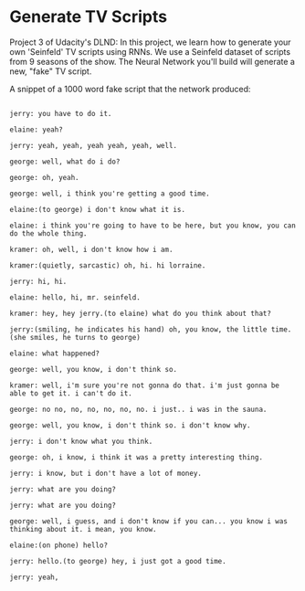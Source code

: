 # Generate TV Scripts
Project 3 of Udacity's DLND: In this project, we learn how to generate your own 'Seinfeld' TV scripts using RNNs. We use a Seinfeld dataset of scripts from 9 seasons of the show. The Neural Network you'll build will generate a new, "fake" TV script.


A snippet of a 1000 word fake script that the network produced:
```kramer: i don't know what you think...

jerry: you have to do it.

elaine: yeah?

jerry: yeah, yeah, yeah yeah, yeah, well.

george: well, what do i do?

george: oh, yeah.

george: well, i think you're getting a good time.

elaine:(to george) i don't know what it is.

elaine: i think you're going to have to be here, but you know, you can do the whole thing.

kramer: oh, well, i don't know how i am.

kramer:(quietly, sarcastic) oh, hi. hi lorraine.

jerry: hi, hi.

elaine: hello, hi, mr. seinfeld.

kramer: hey, hey jerry.(to elaine) what do you think about that?

jerry:(smiling, he indicates his hand) oh, you know, the little time.(she smiles, he turns to george)

elaine: what happened?

george: well, you know, i don't think so.

kramer: well, i'm sure you're not gonna do that. i'm just gonna be able to get it. i can't do it.

george: no no, no, no, no, no, no. i just.. i was in the sauna.

george: well, you know, i don't think so. i don't know why.

jerry: i don't know what you think.

george: oh, i know, i think it was a pretty interesting thing.

jerry: i know, but i don't have a lot of money.

jerry: what are you doing?

jerry: what are you doing?

george: well, i guess, and i don't know if you can... you know i was thinking about it. i mean, you know.

elaine:(on phone) hello?

jerry: hello.(to george) hey, i just got a good time.

jerry: yeah,
